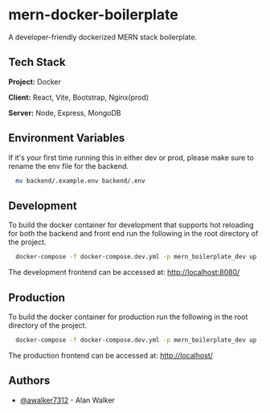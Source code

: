 
# mern-docker-boilerplate

A developer-friendly dockerized MERN stack boilerplate.


## Tech Stack
**Project:** Docker

**Client:** React, Vite, Bootstrap, Nginx(prod)

**Server:** Node, Express, MongoDB

## Environment Variables

If it's your first time running this in either dev or prod, please make sure to rename the env file for the backend.

```bash
  mv backend/.example.env backend/.env
```

## Development

To build the docker container for development that supports hot reloading for both the backend and front end run the following in the root directory of the project.

```bash
  docker-compose -f docker-compose.dev.yml -p mern_boilerplate_dev up --build
```

The development frontend can be accessed at: <http://localhost:8080/>

## Production

To build the docker container for production run the following in the root directory of the project.

```bash
  docker-compose -f docker-compose.dev.yml -p mern_boilerplate_dev up --build
```

The production frontend can be accessed at: <http://localhost/>


## Authors

- [@awalker7312](https://www.github.com/awalker7312) - Alan Walker

